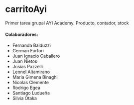 # carritoAyi

Primer tarea grupal AYI Academy. Producto, contador, stock

<h4> Colaboradores: </h4>
<ul>
<li>Fernanda Balduzzi</li>
<li>German Furfori</li>
<li>Juan Ignacio Caballero</li>
<li>Juan Nietos</li>
<li>Josias Pazzelli</li>
<li>Leonel Altamirano</li>
<li>Maria Gimena Binaghi</li>
<li>Nicolas Clemente</li>
<li>Rodrigo Egea</li>
<li>Santiago Ludueña</li>
<li>Silvia Otaka</li>
</ul>
